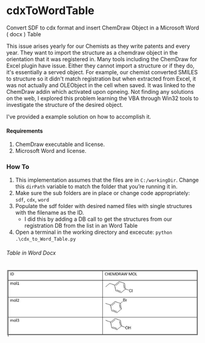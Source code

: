 # cdxToWordTable
Convert SDF to cdx format and insert ChemDraw Object in a Microsoft Word ( docx ) Table

This issue arises yearly for our Chemists as they write patents and every year. They want to import the structure as a chemdraw object in the orientation that it was registered in.  Many tools including the ChemDraw for Excel plugin have issue.  Either they cannot import a structure or if they do, it's essentially a served object.  For example, our chemist converted SMILES to structure so it didn't match registration but when extracted from Excel, it was not actually and OLEObject in the cell when saved.  It was linked to the ChemDraw addin which activated upon opneing.  Not finding any solutions on the web, I explored this problem learning the VBA through Win32 tools to investigate the structure of the desired object.

I've provided a example solution on how to accomplish it.

#### Requirements
1. ChemDraw executable and license.
2. Microsoft Word and license.

### How To
1. This implementation assumes that the files are in `C:/workingDir`.  Change this `dirPath` variable to match the folder that you’re running it in.
2. Make sure the sub folders are in place or change code appropriately: `sdf`, `cdx`, `word`
3. Populate the sdf folder with desired named files with single structures with the filename as the ID.
   - I did this by adding a DB call to get the structures from our registration DB from the list in an Word Table
4. Open a terminal in the working directory and excecute: `python .\cdx_to_Word_Table.py`

###### Table in Word Docx

![Word Document](./images/README_WORD.JPG)

